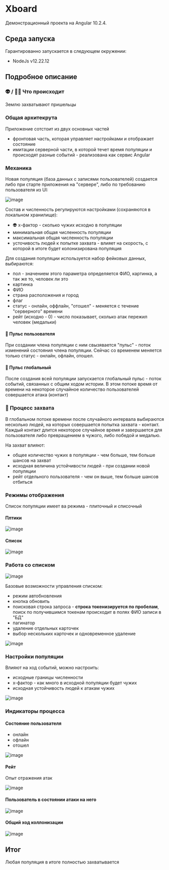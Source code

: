 # Xboard
Демонстрационный проекта на Angular 10.2.4.

## Среда запуска

Гарантированно запускается в следующем окружении:

  - NodeJs v12.22.12

## Подробное описание

### 👽 / 👨🏻 Что происходит
Землю захватывают пришельцы

### Общая архитекрута

Приложение сотстоит из двух основных частей
  - фронтовая часть, которая управляет настройками и отображает состояние
  - имитации серверной части, в которой течет время популяции и происходят разные событий - реализована как сервис Angular

### Механика
Новая популяция (база данных с записями пользователей) создается либо при старте приложения на "сервере", либо по требованию пользователя из UI:

![image](https://github.com/alkthegit/xboard/assets/29691155/09d789af-d91d-46a1-ab99-88178fed4c7e)


Состав и численность регулируются настройками (сохраняются в локальном хранилище):
  - 👽 x-фактор - сколько чужих исходно в популяции
  - минимальная общая численность популяции
  - максимальная общая численность популяции
  - усточивость людей к попытке захвата - влияет на скорость, с которой в итоге будет колонизирована популяция

Для создания популяции используется набор фейковых данных, выбираются:
  - пол - значением этого параметра определяется ФИО, картинка, а так же то, человек ли это
  - картинка
  - ФИО
  - страна расположения и город
  - флаг
  - статус - онлайн, оффлайн, "отошел" - меняется с течение "серверного" времени
  - рейт (исходно - 0) - число показывает, сколько атак пережил человек (медальки)

#### 💓 Пульс пользователя
При создании члена популяции с ним свызявается "пульс" - поток изменений состояния члена популяции.
Сейчас со временем меняется только статус - онлайн, офлайн, отошел.

#### 💓 Пульс глобальный 
После создания всей популяции запускается глобальный пульс - поток событий, связанных с общим ходом истории.
В этом потоке время от времени на некоторое случайное количество пользователей совершается атака (контакт)

### 🧠 Процесс захвата
В глобальном потоке времени после случайного интервала выбираются несколько людей, на которых совершается попытка захвата - контакт.
Каждый контакт длится некоторое случайное время и завершается для пользователя либо превращением в чужого, либо победой и медалью.

На захват влияют:
  - общее количество чужих в популяции - чем больше, тем больше шансов на захват
  - исходная величина устойчивости людей - при создании новой популяции
  - рейт отдельного пользователя - чем он выше, тем больше шансов отбиться

### Режимы отображения
Список популяции имеет ва режима - плиточный и списочный

#### Плтики
![image](https://github.com/alkthegit/xboard/assets/29691155/b59a168e-e4d9-4665-bf76-8bbc8c4156a9)

#### Список
![image](https://github.com/alkthegit/xboard/assets/29691155/2ea25b86-f3fd-43ad-8f04-7392eddb1a83)

### Работа со списком
![image](https://github.com/alkthegit/xboard/assets/29691155/a05d41d9-c1e6-4f63-b062-326fcc0580a7)

Базовые возможности управления списком:
  - режим автобновления
  - кнопка обновить
  - поисковая строка запроса - **строка токенизируется по пробелам**, поиск по получившимся токенам происходит в полях ФИО записи в "БД"
  - пагинатор
  - удаление отдельных карточек
  - выбор нескольких карточек и одновременное удаление

![image](https://github.com/alkthegit/xboard/assets/29691155/751def4c-924c-48b7-bc38-1cd1d0b12d61)

### Настройки популяции
Влияют на ход событий, можно настроить:
  - исходные границы численности
  - x-фактор - как много в исходной популяции будет чужих
  - исходная устойчивость людей к атакам чужих

![image](https://github.com/alkthegit/xboard/assets/29691155/745dad89-541e-4fdd-877c-699cb06568a7)

### Индикаторы процесса
#### Состояние пользователя
  - онлайн
  - офлайн
  - отошел
    
![image](https://github.com/alkthegit/xboard/assets/29691155/821bd099-f5ca-4908-bb82-93821062d8df)

#### Рейт
Опыт отражения атак

![image](https://github.com/alkthegit/xboard/assets/29691155/38a0ef53-cbf9-4121-b549-7e38bde7df58)

#### Пользователь в состоянии атаки на него

![image](https://github.com/alkthegit/xboard/assets/29691155/a5ccca3b-bdc9-4abf-8061-59fed4816980)

#### Общий ход коллонизации

![image](https://github.com/alkthegit/xboard/assets/29691155/d6b0c624-2741-4eab-8146-6d80a27d7ec1)

## Итог
Любая популяция в итоге полностью захватывается
